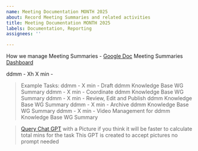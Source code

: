 ```yaml
---
name: Meeting Documentation MONTH 2025
about: Record Meeting Summaries and related activities
title: Meeting Documentation MONTH 2025
labels: Documentation, Reporting
assignees: ''

---
```


How we manage Meeting Summaries - [Google Doc](https://docs.google.com/document/d/1nT2f4Mo5ySK26W6r2zNLMY-uDKiRNdNRXLzykONUIR4)
Meeting Summaries [Dashboard](https://archives-dashboard.netlify.app/search?tab=meetings&workgroup=96f6ef88-5285-4ec6-8fe4-f2ab0347be00&search=knowled)

ddmm - Xh X min - 

> Example Tasks:
> ddmm - X min - Draft ddmm Knowledge Base WG Summary
> ddmm - X min - Coordinate ddmm Knowledge Base WG Summary
> ddmm - X min - Review, Edit and Publish ddmm Knowledge Base WG Summary
> ddmm - X min - Archive ddmm Knowledge Base WG Summary
> ddmm - X min - Video Management for ddmm Knowledge Base WG Summary


> [Query Chat GPT](https://chatgpt.com/g/g-6842daeb4614819181a95a8fc20d20b3-meeting-task-assistant) with a Picture if you think it will be faster to calculate total mins for the task
> This GPT is created to accept pictures no prompt needed
